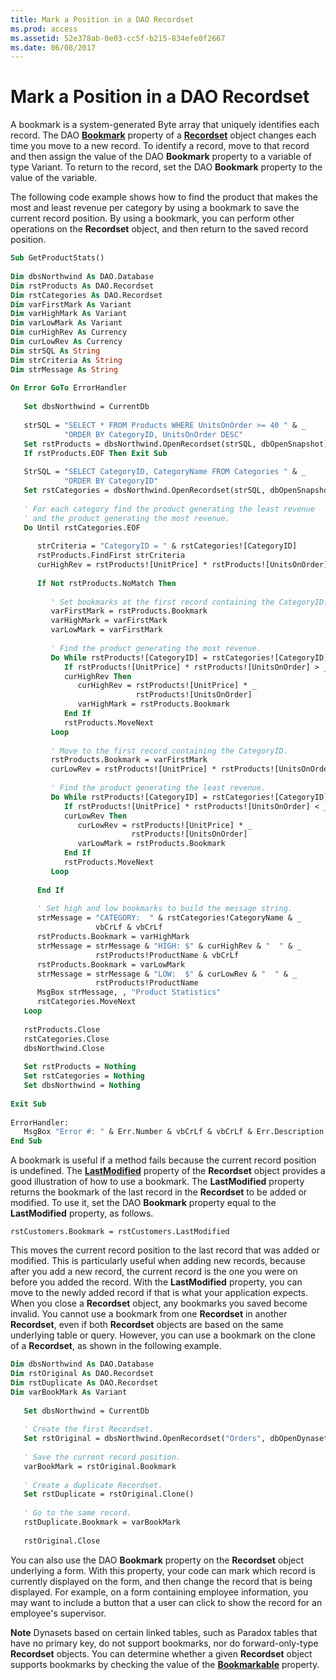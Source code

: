 ```yaml
---
title: Mark a Position in a DAO Recordset
ms.prod: access
ms.assetid: 52e378ab-0e03-cc5f-b215-834efe0f2667
ms.date: 06/08/2017
---
```



# Mark a Position in a DAO Recordset

A bookmark is a system-generated Byte array that uniquely identifies each record. The DAO  **[Bookmark](http://msdn.microsoft.com/library/C4B1C2D9-668E-E365-544C-EFB4AE4EFCC9%28Office.15%29.aspx)** property of a **[Recordset](http://msdn.microsoft.com/library/9774232C-E6DA-175B-FC7F-ED2AB7908FA0%28Office.15%29.aspx)** object changes each time you move to a new record. To identify a record, move to that record and then assign the value of the DAO **Bookmark** property to a variable of type Variant. To return to the record, set the DAO **Bookmark** property to the value of the variable.

The following code example shows how to find the product that makes the most and least revenue per category by using a bookmark to save the current record position. By using a bookmark, you can perform other operations on the  **Recordset** object, and then return to the saved record position.



```vb
Sub GetProductStats() 
 
Dim dbsNorthwind As DAO.Database 
Dim rstProducts As DAO.Recordset 
Dim rstCategories As DAO.Recordset 
Dim varFirstMark As Variant 
Dim varHighMark As Variant 
Dim varLowMark As Variant 
Dim curHighRev As Currency 
Dim curLowRev As Currency 
Dim strSQL As String 
Dim strCriteria As String 
Dim strMessage As String 
 
On Error GoTo ErrorHandler 
 
   Set dbsNorthwind = CurrentDb 
 
   strSQL = "SELECT * FROM Products WHERE UnitsOnOrder >= 40 " & _ 
            "ORDER BY CategoryID, UnitsOnOrder DESC" 
   Set rstProducts = dbsNorthwind.OpenRecordset(strSQL, dbOpenSnapshot) 
   If rstProducts.EOF Then Exit Sub 
 
   StrSQL = "SELECT CategoryID, CategoryName FROM Categories " & _ 
            "ORDER BY CategoryID" 
   Set rstCategories = dbsNorthwind.OpenRecordset(strSQL, dbOpenSnapshot) 
 
   ' For each category find the product generating the least revenue 
   ' and the product generating the most revenue. 
   Do Until rstCategories.EOF 
 
      strCriteria = "CategoryID = " & rstCategories![CategoryID] 
      rstProducts.FindFirst strCriteria 
      curHighRev = rstProducts![UnitPrice] * rstProducts![UnitsOnOrder] 
 
      If Not rstProducts.NoMatch Then 
 
         ' Set bookmarks at the first record containing the CategoryID. 
         varFirstMark = rstProducts.Bookmark 
         varHighMark = varFirstMark 
         varLowMark = varFirstMark 
 
         ' Find the product generating the most revenue. 
         Do While rstProducts![CategoryID] = rstCategories![CategoryID] 
            If rstProducts![UnitPrice] * rstProducts![UnitsOnOrder] > _ 
            curHighRev Then 
               curHighRev = rstProducts![UnitPrice] * _ 
                            rstProducts![UnitsOnOrder] 
               varHighMark = rstProducts.Bookmark 
            End If 
            rstProducts.MoveNext 
         Loop 
 
         ' Move to the first record containing the CategoryID. 
         rstProducts.Bookmark = varFirstMark 
         curLowRev = rstProducts![UnitPrice] * rstProducts![UnitsOnOrder] 
 
         ' Find the product generating the least revenue. 
         Do While rstProducts![CategoryID] = rstCategories![CategoryID] 
            If rstProducts![UnitPrice] * rstProducts![UnitsOnOrder] < _ 
            curLowRev Then 
               curLowRev = rstProducts![UnitPrice] * _ 
                           rstProducts![UnitsOnOrder] 
               varLowMark = rstProducts.Bookmark 
            End If 
            rstProducts.MoveNext 
         Loop 
 
      End If 
 
      ' Set high and low bookmarks to build the message string. 
      strMessage = "CATEGORY:  " & rstCategories!CategoryName & _ 
                   vbCrLf & vbCrLf 
      rstProducts.Bookmark = varHighMark 
      strMessage = strMessage & "HIGH: $" & curHighRev & "  " & _ 
                   rstProducts!ProductName & vbCrLf 
      rstProducts.Bookmark = varLowMark 
      strMessage = strMessage & "LOW:  $" & curLowRev & "  " & _ 
                   rstProducts!ProductName 
      MsgBox strMessage, , "Product Statistics" 
      rstCategories.MoveNext 
   Loop 
 
   rstProducts.Close 
   rstCategories.Close 
   dbsNorthwind.Close 
 
   Set rstProducts = Nothing 
   Set rstCategories = Nothing 
   Set dbsNorthwind = Nothing 
 
Exit Sub 
 
ErrorHandler: 
   MsgBox "Error #: " & Err.Number & vbCrLf & vbCrLf & Err.Description 
End Sub
```

A bookmark is useful if a method fails because the current record position is undefined.
The  **[LastModified](http://msdn.microsoft.com/library/7386F25B-BDE1-A446-E980-640696A3BFEC%28Office.15%29.aspx)** property of the **Recordset** object provides a good illustration of how to use a bookmark. The **LastModified** property returns the bookmark of the last record in the **Recordset** to be added or modified. To use it, set the DAO **Bookmark** property equal to the **LastModified** property, as follows.



```
rstCustomers.Bookmark = rstCustomers.LastModified 

```

This moves the current record position to the last record that was added or modified. This is particularly useful when adding new records, because after you add a new record, the current record is the one you were on before you added the record. With the  **LastModified** property, you can move to the newly added record if that is what your application expects.
When you close a  **Recordset** object, any bookmarks you saved become invalid. You cannot use a bookmark from one **Recordset** in another **Recordset**, even if both **Recordset** objects are based on the same underlying table or query. However, you can use a bookmark on the clone of a **Recordset**, as shown in the following example.



```vb
Dim dbsNorthwind As DAO.Database 
Dim rstOriginal As DAO.Recordset 
Dim rstDuplicate As DAO.Recordset 
Dim varBookMark As Variant 
 
   Set dbsNorthwind = CurrentDb 
 
   ' Create the first Recordset. 
   Set rstOriginal = dbsNorthwind.OpenRecordset("Orders", dbOpenDynaset) 
 
   ' Save the current record position. 
   varBookMark = rstOriginal.Bookmark 
 
   ' Create a duplicate Recordset. 
   Set rstDuplicate = rstOriginal.Clone() 
 
   ' Go to the same record. 
   rstDuplicate.Bookmark = varBookMark 
 
   rstOriginal.Close 

```

You can also use the DAO  **Bookmark** property on the **Recordset** object underlying a form. With this property, your code can mark which record is currently displayed on the form, and then change the record that is being displayed. For example, on a form containing employee information, you may want to include a button that a user can click to show the record for an employee's supervisor.

 **Note**  Dynasets based on certain linked tables, such as Paradox tables that have no primary key, do not support bookmarks, nor do forward-only-type  **Recordset** objects. You can determine whether a given **Recordset** object supports bookmarks by checking the value of the **[Bookmarkable](http://msdn.microsoft.com/library/6323F162-75C4-7CFE-C918-0B9454560F97%28Office.15%29.aspx)** property.


